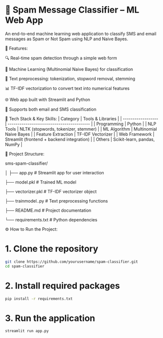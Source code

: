 # 📧 Spam Message Classifier – ML Web App
An end-to-end machine learning web application to classify SMS and email messages as Spam or Not Spam using NLP and Naive Bayes.

🚀 Features:

🔍 Real-time spam detection through a simple web form

🧠 Machine Learning (Multinomial Naive Bayes) for classification

🧹 Text preprocessing: tokenization, stopword removal, stemming

📊 TF-IDF vectorization to convert text into numerical features

🌐 Web app built with Streamlit and Python

💬 Supports both email and SMS classification

🧠 Tech Stack & Key Skills:
| Category           | Tools & Libraries                          |
| ------------------ | ------------------------------------------ |
| Programming        | Python                                     |
| NLP Tools          | NLTK (stopwords, tokenizer, stemmer)       |
| ML Algorithm       | Multinomial Naive Bayes                    |
| Feature Extraction | TF-IDF Vectorizer                          |
| Web Framework      | Streamlit (frontend + backend integration) |
| Others             | Scikit-learn, pandas, NumPy                |

📂 Project Structure:

sms-spam-classifier/

│
├── app.py                 # Streamlit app for user interaction

├── model.pkl              # Trained ML model

├── vectorizer.pkl         # TF-IDF vectorizer object

├── trainmodel..py         # Text preprocessing functions

├── README.md              # Project documentation

└── requirements.txt       # Python dependencies


⚙️ How to Run the Project: 


# 1. Clone the repository
```bash
git clone https://github.com/yourusername/spam-classifier.git
cd spam-classifier
```
# 2. Install required packages
```bash
pip install -r requirements.txt
```
# 3. Run the application
```bash
streamlit run app.py
```



